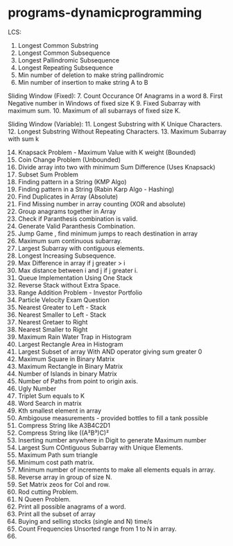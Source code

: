 # programs-dynamicprogramming
LCS:
1. Longest Common Substring
2. Longest Common Subsequence
3. Longest Pallindromic Subsequence
4. Longest Repeating Subsequence
5. Min number of deletion to make string pallindromic
6. Min number of insertion to make string A to B

Sliding Window (Fixed):
7. Count Occurance Of Anagrams in a word
8. First Negative number in Windows of fixed size K
9. Fixed Subarray with maximum sum.
10. Maximum of all subarrays of fixed size K.

Sliding Window (Variable):
11. Longest Substring with K Unique Characters.
12. Longest Substring Without Repeating Characters.
13. Maximum Subarray with sum k

14. Knapsack Problem - Maximum Value with K weight (Bounded)
15. Coin Change Problem (Unbounded)
16. Divide array into two with minimum Sum Difference (Uses Knapsack)
17. Subset Sum Problem
18. Finding pattern in a String (KMP Algo)
19. Finding pattern in a String (Rabin Karp Algo - Hashing)
20. Find Duplicates in Array (Absolute)
21. Find Missing number in array counting (XOR and absolute)
22. Group anagrams together in Array
23. Check if Paranthesis combination is valid.
24. Generate Valid Paranthesis Combination.
25. Jump Game , find minimum jumps to reach destination in array
26. Maximum sum continuous subarray.
27. Largest Subarray with contiguous elements.
28. Longest Increasing Subsequence.
29. Max Difference in array if j greater > i
30. Max distance between i and j if j greater i.
31. Queue Implementation Using One Stack
32. Reverse Stack without Extra Space.
33. Range Addition Problem - Investor Portfolio
34. Particle Velocity Exam Question
35. Nearest Greater to Left  - Stack
36. Nearest Smaller to Left - Stack
37. Nearest Gretaer to Right 
38. Nearest Smaller to Right 
39. Maximum Rain Water Trap in Histogram
40. Largest Rectangle Area in Histogram
41. Largest Subset of array With AND operator giving sum greater 0
42. Maximum Square in Binary Matrix
43. Maximum Rectangle in Binary Matrix
44. Number of Islands in binary Matrix
45. Number of Paths from point to origin axis.
46. Ugly Number
47. Triplet Sum equals to K
48. Word Search in matrix
49. Kth smallest element in array
50. Ambigouse measurements - provided bottles to fill a tank possible 
51. Compress String like A3B4C2D1
52. Compress String like ((A²B³)C)²
53. Inserting number anywhere in Digit to generate Maximum number
54. Largest Sum COntiguous Subarray with Unique Elements.
55. Maximum Path sum triangle
56. Minimum cost path matrix.
57. Minimum number of increments to make all elements equals in array.
58. Reverse array in group of size N.
59. Set Matrix zeos for Col and row.
60. Rod cutting Problem.
61. N Queen Problem.
62. Print all possible anagrams of a word.
63. Print all the subset of array
64. Buying and selling stocks (single and N) time/s 
65. Count Frequencies Unsorted range from 1 to N in array.
66.  






































